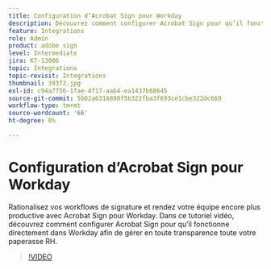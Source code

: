 ```yaml
---
title: Configuration d’Acrobat Sign pour Workday
description: Découvrez comment configurer Acrobat Sign pour qu’il fonctionne directement dans Workday afin de gérer en toute transparence toute votre paperasse RH
feature: Integrations
role: Admin
product: adobe sign
level: Intermediate
jira: KT-13006
topic: Integrations
topic-revisit: Integrations
thumbnail: 39372.jpg
exl-id: c94a7756-1fae-4f17-aab4-ea1437b68645
source-git-commit: 5b02a6316890f5b322fba3f693ce1cbe322dc669
workflow-type: tm+mt
source-wordcount: '66'
ht-degree: 0%

---
```


# Configuration d’Acrobat Sign pour Workday

Rationalisez vos workflows de signature et rendez votre équipe encore plus productive avec Acrobat Sign pour Workday. Dans ce tutoriel vidéo, découvrez comment configurer Acrobat Sign pour qu’il fonctionne directement dans Workday afin de gérer en toute transparence toute votre paperasse RH.

>[!VIDEO](https://video.tv.adobe.com/v/39372?quality=12&learn=on&hidetitle=true)
